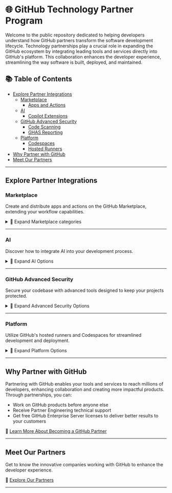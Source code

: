 # 🌐 GitHub Technology Partner Program

Welcome to the public repository dedicated to helping developers understand how GitHub partners transform the software development lifecycle. Technology partnerships play a crucial role in expanding the GitHub ecosystem by integrating leading tools and services directly into GitHub's platform. This collaboration enhances the developer experience, streamlining the way software is built, deployed, and maintained.

## 📚 Table of Contents
- [Explore Partner Integrations](#explore-partner-integrations)
  - [Marketplace](#marketplace)
    - [Apps and Actions](#apps-and-actions)
  - [AI](#ai)
    - [Copilot Extensions](#copilot-extensions)
  - [GitHub Advanced Security](#github-advanced-security)
    - [Code Scanning](#code-scanning)
    - [GHAS Reporting](#ghas-reporting)
  - [Platform](#platform)
    - [Codespaces](#codespaces)
    - [Hosted Runners](#hosted-runners)
- [Why Partner with GitHub](#why-partner-with-github)
- [Meet Our Partners](#meet-our-partners)

---

## Explore Partner Integrations 

### Marketplace
Create and distribute apps and actions on the GitHub Marketplace, extending your workflow capabilities.

<details>
<summary>🔽 Expand Marketplace categories</summary>

#### [Apps and Actions](apps-and-actions.md)
Integrate your favorite developer tools and streamline CI/CD pipelines using GitHub Marketplace. Apps and Actions help automate tasks, enhance productivity, and improve code quality.

</details>

---

### AI 
Discover how to integrate AI into your development process.

<details>
<summary>🔽 Expand AI Options</summary>

#### [Copilot Extensions](copilot-extensions.md)
Learn how to create a Copilot Extension and explore what partners have built.

</details>

---

### GitHub Advanced Security 
Secure your codebase with advanced tools designed to keep your projects protected.

<details>
<summary>🔽 Expand Advanced Security Options</summary>

#### [Secret Scanning](secret-scanning.md)
Learn how to become a secret scanning partner.

#### [GHAS Reporting](GHAS.md)
Learn how to export GHAS alerts into 3rd party platforms.

</details>

---

### Platform 
Utilize GitHub's hosted runners and Codespaces for streamlined development and deployment.

<details>
<summary>🔽 Expand Platform Options</summary>

#### [Codespaces](codespaces.md)
Learn how to create a codespace for your GitHub repository.

#### [Hosted Runners](hosted-runners.md)
Learn what partners have built around GitHub-hosted runners.

</details>

---

## Why Partner with GitHub 
Partnering with GitHub enables your tools and services to reach millions of developers, enhancing collaboration and creating more impactful products. Through partnerships, you can:

- Work on GitHub products before anyone else
- Receive Partner Engineering technical support 
- Get free GitHub Enterprise Server licenses to deliver better results to your customers

🔗 [Learn More About Becoming a GitHub Partner](https://partner.github.com/)

---

## Meet Our Partners
Get to know the innovative companies working with GitHub to enhance the developer experience.

🔗 [Explore Our Partners](partners.md)

---
